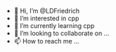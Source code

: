 - 👋 Hi, I’m @LDFriedrich
- 👀 I’m interested in cpp
- 🌱 I’m currently learning cpp
- 💞️ I’m looking to collaborate on ...
- 📫 How to reach me ...

<!---
LDFriedrich/LDFriedrich is a ✨ special ✨ repository because its `README.md` (this file) appears on your GitHub profile.
You can click the Preview link to take a look at your changes.
--->
